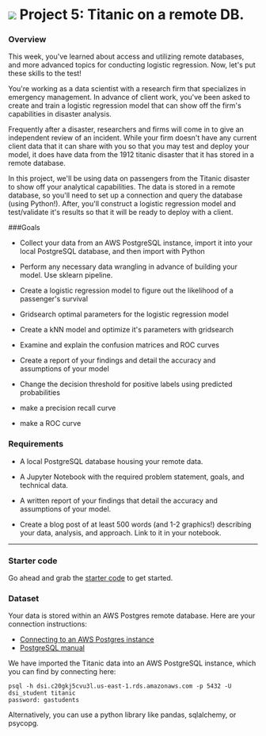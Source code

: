 # ![](https://ga-dash.s3.amazonaws.com/production/assets/logo-9f88ae6c9c3871690e33280fcf557f33.png) Project 5: Titanic on a remote DB.

### Overview

This week, you've learned about access and utilizing remote databases, and more advanced topics for conducting logistic regression. Now, let's put these skills to the test!

You're working as a data scientist with a research firm that specializes in emergency management. In advance of client work, you've been asked to create and train a logistic regression model that can show off the firm's capabilities in disaster analysis.

Frequently after a disaster, researchers and firms will come in to give an independent review of an incident. While your firm doesn't have any current client data that it can share with you so that you may test and deploy your model, it does have data from the 1912 titanic disaster that it has stored in a remote database.

In this project, we'll be using data on passengers from the Titanic disaster to show off your analytical capabilities. The data is stored in a remote database, so you'll need to set up a connection and query the database (using Python!). After, you'll construct a logistic regression model and test/validate it's results so that it will be ready to deploy with a client.

###Goals

- Collect your data from an AWS PostgreSQL instance, import it into your local PostgreSQL database, and then import with Python

- Perform any necessary data wrangling in advance of building your model. Use sklearn pipeline.

- Create a logistic regression model to figure out the likelihood of a passenger's survival

- Gridsearch optimal parameters for the logistic regression model

- Create a kNN model and optimize it's parameters with 
gridsearch

- Examine and explain the confusion matrices and ROC curves

- Create a report of your findings and detail the accuracy and assumptions of your model

- Change the decision threshold for positive labels using predicted probabilities

- make a precision recall curve

- make a ROC curve



### Requirements

- A local PostgreSQL database housing your remote data.

- A Jupyter Notebook with the required problem statement, goals, and technical data.

- A written report of your findings that detail the accuracy and assumptions of your model.


- Create a blog post of at least 500 words (and 1-2 graphics!) describing your data, analysis, and approach. Link to it in your notebook.


---

### Starter code

Go ahead and grab the [starter code](./code/starter-code/starter-code.ipynb) to get started.


### Dataset

Your data is stored within an AWS Postgres remote database. Here are your connection instructions:

- [Connecting to an AWS Postgres instance](http://docs.aws.amazon.com/AmazonRDS/latest/UserGuide/USER_ConnectToPostgreSQLInstance.htm)
- [PostgreSQL manual](http://www.postgresql.org/docs/manuals/)

We have imported the Titanic data into an AWS PostgreSQL instance, which you can find by connecting here:

    psql -h dsi.c20gkj5cvu3l.us-east-1.rds.amazonaws.com -p 5432 -U dsi_student titanic
    password: gastudents

Alternatively, you can use a python library like pandas, sqlalchemy, or psycopg.


